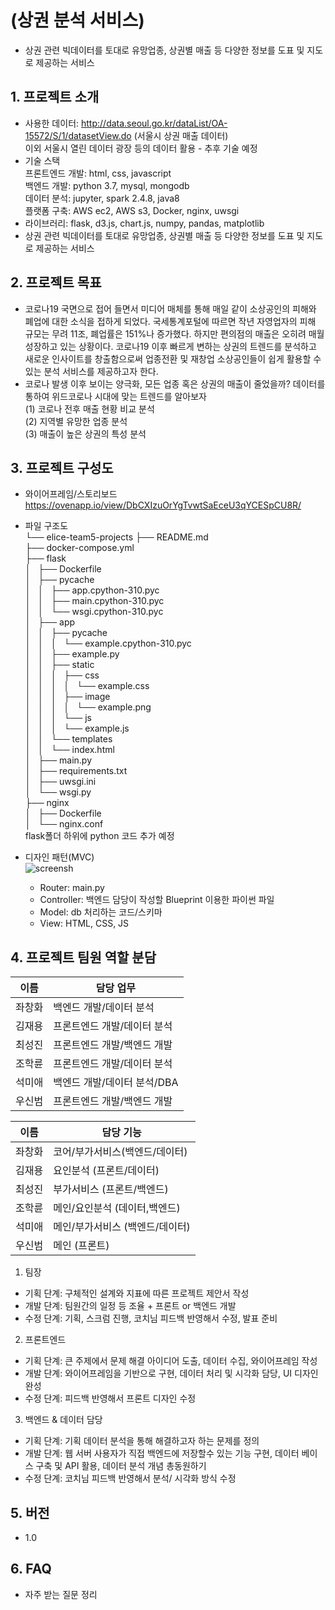 # (상권 분석 서비스)
- 상권 관련 빅데이터를 토대로 유망업종, 상권별 매출 등 다양한 정보를 도표 및 지도로 제공하는 서비스

## 1. 프로젝트 소개
  - 사용한 데이터: http://data.seoul.go.kr/dataList/OA-15572/S/1/datasetView.do (서울시 상권 매출 데이터)  
     이외 서울시 열린 데이터 광장 등의 데이터 활용 - 추후 기술 예정  
  - 기술 스택  
     프론트엔드 개발: html, css, javascript  
     백엔드 개발: python 3.7, mysql, mongodb  
     데이터 분석: jupyter, spark 2.4.8, java8  
     플랫폼 구축: AWS ec2, AWS s3, Docker, nginx, uwsgi  
  - 라이브러리: flask, d3.js, chart.js, numpy, pandas, matplotlib 
  - 상권 관련 빅데이터를 토대로 유망업종, 상권별 매출 등 다양한 정보를 도표 및 지도로 제공하는 서비스


## 2. 프로젝트 목표
  - 코로나19 국면으로 접어 들면서 미디어 매체를 통해 매일 같이 소상공인의 피해와 폐업에 대한 소식을 접하게 되었다.
      국세통계포털에 따르면 작년 자영업자의 피해 규모는 무려 11조, 폐업률은 151%나 증가했다.
      하지만 편의점의 매출은 오히려 매월 성장하고 있는 상황이다. 코로나19 이후 빠르게 변하는 상권의 트렌드를 분석하고 새로운 인사이트를 창출함으로써 업종전환 및 재창업 소상공인들이 쉽게 활용할 수 있는 분석 서비스를 제공하고자 한다.
  - 코로나 발생 이후 보이는 양극화, 모든 업종 혹은 상권의 매출이 줄었을까?
데이터를 통하여 위드코로나 시대에 맞는 트렌드를 알아보자  
    (1) 코로나 전후 매출 현황 비교 분석   
    (2) 지역별 유망한 업종 분석  
    (3) 매출이 높은 상권의 특성 분석


## 3. 프로젝트 구성도
  - 와이어프레임/스토리보드    
      https://ovenapp.io/view/DbCXIzuOrYgTvwtSaEceU3qYCESpCU8R/
  
  - 파일 구조도  
      └── elice-team5-projects
          ├── README.md  
          ├── docker-compose.yml  
          ├── flask  
          │   ├── Dockerfile  
          │   ├── pycache  
          │   │   ├── app.cpython-310.pyc  
          │   │   ├── main.cpython-310.pyc  
          │   │   └── wsgi.cpython-310.pyc  
          │   ├── app  
          │   │   ├── pycache  
          │   │   │   └── example.cpython-310.pyc  
          │   │   ├── example.py  
          │   │   ├── static  
          │   │   │   ├── css  
          │   │   │   │   └── example.css  
          │   │   │   ├── image  
          │   │   │   │   └── example.png  
          │   │   │   └── js  
          │   │   │       └── example.js  
          │   │   └── templates  
          │   │       └── index.html  
          │   ├── main.py  
          │   ├── requirements.txt  
          │   ├── uwsgi.ini  
          │   └── wsgi.py  
          ├── nginx  
          │   ├── Dockerfile  
          │   └── nginx.conf  
  flask폴더 하위에 python 코드 추가 예정
  - 디자인 패턴(MVC)      
  ![screensh](https://img1.daumcdn.net/thumb/R1280x0/?scode=mtistory2&fname=https%3A%2F%2Fblog.kakaocdn.net%2Fdn%2FbJ0atp%2FbtqNMNfBciX%2FLkUek8y6F2i1nT7kMrlORk%2Fimg.png)

    * Router: main.py
    * Controller: 백엔드 담당이 작성할 Blueprint 이용한 파이썬 파일
    * Model: db 처리하는 코드/스키마
    * View: HTML, CSS, JS


## 4. 프로젝트 팀원 역할 분담
| 이름 | 담당 업무 |
| ------ | ------ |
| 좌창화 | 백엔드 개발/데이터 분석 |
| 김재용 | 프론트엔드 개발/데이터 분석 |
| 최성진 | 프론트엔드 개발/백엔드 개발 |
| 조학륜 | 프론트엔드 개발/데이터 분석 |
| 석미애 | 백엔드 개발/데이터 분석/DBA |
| 우신범 | 프론트엔드 개발/백엔드 개발 |

| 이름 | 담당 기능 |
| ------ | ------ |
| 좌창화 | 코어/부가서비스(백엔드/데이터) |
| 김재용 | 요인분석 (프론트/데이터) |
| 최성진 | 부가서비스 (프론트/백엔드) |
| 조학륜 | 메인/요인분석 (데이터,백엔드) |
| 석미애 | 메인/부가서비스 (백엔드/데이터) |
| 우신범 | 메인 (프론트) |

1. 팀장 

- 기획 단계: 구체적인 설계와 지표에 따른 프로젝트 제안서 작성
- 개발 단계: 팀원간의 일정 등 조율 + 프론트 or 백엔드 개발
- 수정 단계: 기획, 스크럼 진행, 코치님 피드백 반영해서 수정, 발표 준비

2. 프론트엔드 

- 기획 단계: 큰 주제에서 문제 해결 아이디어 도출, 데이터 수집, 와이어프레임 작성
- 개발 단계: 와이어프레임을 기반으로 구현, 데이터 처리 및 시각화 담당, UI 디자인 완성
- 수정 단계: 피드백 반영해서 프론트 디자인 수정

 3. 백엔드 & 데이터 담당  

- 기획 단계: 기획 데이터 분석을 통해 해결하고자 하는 문제를 정의
- 개발 단계: 웹 서버 사용자가 직접 백엔드에 저장할수 있는 기능 구현, 데이터 베이스 구축 및 API 활용, 데이터 분석 개념 총동원하기
- 수정 단계: 코치님 피드백 반영해서 분석/ 시각화 방식 수정


## 5. 버전
  - 1.0


## 6. FAQ
  - 자주 받는 질문 정리
